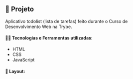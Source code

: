 ## 📌 Projeto
Aplicativo todolist (lista de tarefas) feito durante o Curso de Desenvolvimento Web na Trybe.

#### 👩‍💻 Tecnologias e Ferramentas utilizadas:
- HTML
- CSS
- JavaScript

#### 📸 Layout:
